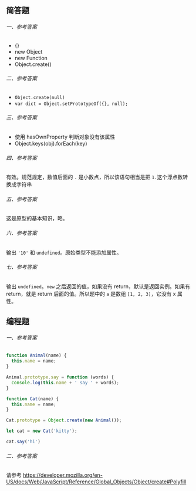 ## 简答题

###### 一、参考答案
- {}
- new Object
- new Function
- Object.create()

###### 二、参考答案
- `Object.create(null)`
- `var dict = Object.setPrototypeOf({}, null);`

###### 三、参考答案
- 使用 hasOwnProperty 判断对象没有该属性
- Object.keys(obj).forEach(key)

###### 四、参考答案
有效。规范规定，数值后面的 `.` 是小数点，所以该语句相当是把 `1.`这个浮点数转换成字符串

###### 五、参考答案
这是原型的基本知识，略。

###### 六、参考答案
输出 `'10'` 和 `undefined`。原始类型不能添加属性。


###### 七、参考答案
输出 `undefined`。`new` 之后返回的值，如果没有 return，默认是返回实例。如果有 return，就是 return 后面的值。所以题中的 `a` 是数组 `[1, 2, 3]`，它没有 x 属性。


## 编程题

###### 一、参考答案

```js
function Animal(name) {
  this.name = name;
}

Animal.prototype.say = function (words) {
  console.log(this.name + ' say ' + words);
}

function Cat(name) {
  this.name = name;
}

Cat.prototype = Object.create(new Animal());

let cat = new Cat('kitty');

cat.say('hi')
```

###### 二、参考答案

请参考 <https://developer.mozilla.org/en-US/docs/Web/JavaScript/Reference/Global_Objects/Object/create#Polyfill>